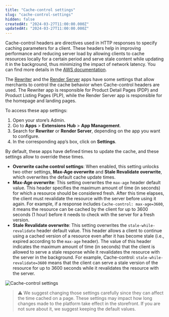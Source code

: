 ```yaml
---
title: "Cache-control settings"
slug: "cache-control-settings"
hidden: false
createdAt: "2024-03-27T11:00:00.000Z"
updatedAt: "2024-03-27T11:00:00.000Z"
---
```

Cache-control headers are directives used in HTTP responses to specify caching parameters for a client. These headers help in improving performance and reducing server load by allowing clients to cache resources locally for a certain period and serve stale content while updating it in the background, thus minimizing the impact of network latency. You can find more details in the [AWS documentation](https://docs.aws.amazon.com/AmazonCloudFront/latest/DeveloperGuide/Expiration.html).

The [Rewriter](https://developers.vtex.com/docs/guides/rewriter) and the [Render Server](https://developers.vtex.com/docs/guides/render-server) apps have some settings that allow merchants to control the cache behavior when Cache-control headers are used. The Rewriter app is responsible for Product Detail Pages (PDP) and Product Listing Pages (PLP), while the Render Server app is responsible for the homepage and landing pages.

To access these app settings:

1. Open your store’s Admin.
2. Go to **Apps** > **Extensions Hub** > **App Management**.
3. Search for **Rewriter** or **Render Server**, depending on the app you want to configure.
4. In the corresponding app’s box, click on <i class="fa fa-gear"></i> **Settings**.

By default, these apps have defined times to update the cache, and these settings allow to override these times.

- **Overwrite cache control settings**: When enabled, this setting unlocks two other settings, **Max-Age overwrite** and **Stale Revalidate overwrite**, which overwrites the default cache update times.
- **Max-Age overwrite**: This setting overwrites the `max-age` header default value. This header specifies the maximum amount of time (in seconds) for which a resource should be considered fresh. After this time elapses, the client must revalidate the resource with the server before using it again. For example, if a response includes `Cache-control: max-age=3600`, it means the resource can be cached by the client for up to 3600 seconds (1 hour) before it needs to check with the server for a fresh version.
- **Stale Revalidate overwrite**: This setting overwrites the `stale-while-revalidate` header default value. This header allows a client to continue using a cached version of a resource even after it has become stale (i.e., expired according to the `max-age` header). The value of this header indicates the maximum amount of time (in seconds) that the client is allowed to serve a stale response while it revalidates the resource with the server in the background. For example, Cache-control: `stale-while-revalidate=3600` means that the client can serve a stale version of the resource for up to 3600 seconds while it revalidates the resource with the server.

![Cache-control settings](https://cdn.jsdelivr.net/gh/vtexdocs/dev-portal-content@main/images/cache-control-settings.jpg)

>⚠ We suggest changing those settings carefully since they can affect the time cached on a page. These settings may impact how long changes made to the platform take effect in the storefront. If you are not sure about it, we suggest keeping the default values.
